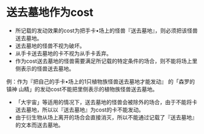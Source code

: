 # 送去墓地作为cost

* 所记载的发动效果的cost为把手卡•场上的怪兽『送去墓地』，则必须把该怪兽送去墓地。
* 送去墓地的怪兽不视为破坏。
* 从手卡送去墓地的卡不视为从手卡丢弃。
* 作为cost送去墓地的怪兽需要满足所记载的特定条件的场合，则不能将场上里侧表示的怪兽送去墓地。

例：作为『把自己的手卡•场上的1只植物族怪兽送去墓地才能发动』 的「森罗的镇神 山精」的发动cost不能把里侧表示的植物族怪兽送去墓地。

* 「大宇宙」等适用的情况下，送去墓地的怪兽会被除外的场合，由于不能将卡送去墓地，所以以『送去墓地』为cost的卡不能发动。
* 由于衍生物从场上离开的场合会直接消灭，所以不能通过记载了『送去墓地』的文本而送去墓地。


